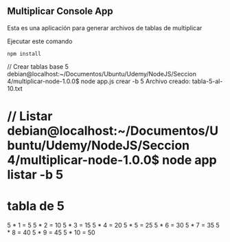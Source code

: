

## Multiplicar Console App

Esta es una aplicación para generar archivos de tablas de multiplicar

Ejecutar este comando

```
npm install
```

// Crear tablas base 5
debian@localhost:~/Documentos/Ubuntu/Udemy/NodeJS/Seccion 4/multiplicar-node-1.0.0$ node app.js crear -b 5
Archivo creado:  tabla-5-al-10.txt

// Listar
debian@localhost:~/Documentos/Ubuntu/Udemy/NodeJS/Seccion 4/multiplicar-node-1.0.0$ node app listar -b 5
==================
tabla de 5
==================
5 * 1 = 5
5 * 2 = 10
5 * 3 = 15
5 * 4 = 20
5 * 5 = 25
5 * 6 = 30
5 * 7 = 35
5 * 8 = 40
5 * 9 = 45
5 * 10 = 50


